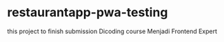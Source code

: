 # restaurantapp-pwa-testing
this project to finish submission Dicoding course Menjadi Frontend Expert
